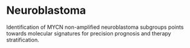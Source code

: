 # Neuroblastoma
Identification of MYCN non-amplified neuroblastoma subgroups points towards molecular signatures for precision prognosis and therapy stratification.
